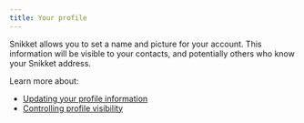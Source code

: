 ```yaml
---
title: Your profile
---
```


Snikket allows you to set a name and picture for your account. This information
will be visible to your contacts, and potentially others who know your Snikket
address.

Learn more about:

- [Updating your profile information](/profile/updating/)
- [Controlling profile visibility](/profile/visibility/)

